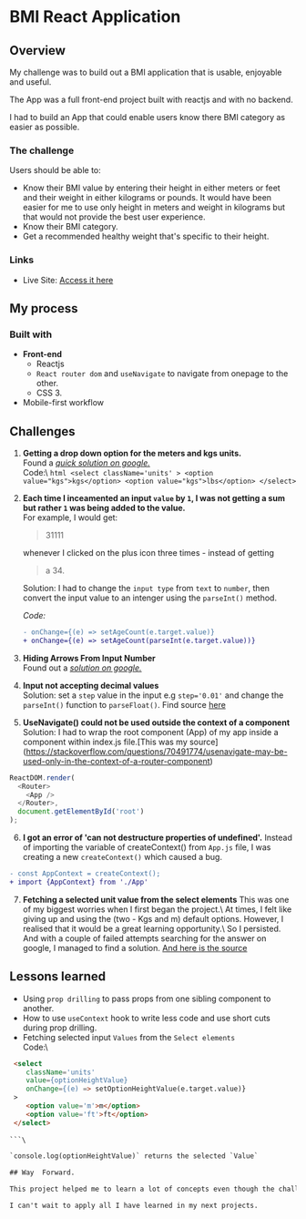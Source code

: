# BMI React Application 

## Overview
My challenge was to build out a BMI application that is usable, enjoyable and useful. 

The App was a full front-end project built with reactjs and with no backend.

I had to build an App that could enable users know there BMI category as easier as possible. 

### The challenge

Users should be able to:

- Know their BMI value by entering their height in either meters or feet and their weight in either kilograms or pounds. It would have been easier for me to use only height in meters and weight in kilograms but that would not provide the best user experience.
- Know their BMI category.
- Get a recommended healthy weight that's specific to their height.

### Links

- Live Site: [Access it here](https://asuman315.github.io/get-bmi)

## My process

### Built with

- **Front-end**
  - Reactjs
  - `React router dom` and `useNavigate` to navigate from onepage to the other.
  - CSS 3.
- Mobile-first workflow

## Challenges
1. **Getting a drop down option for the meters and kgs units.**\
   Found a [*quick solution on google.*](https://educba.com/html-form-elements)\
   Code:\   ```html
              <select className='units' >
                <option value="kgs">kgs</option>
                <option value="kgs">lbs</option>
              </select>```

2. **Each time I inceamented an input `value` by `1`, I was not getting a sum but rather `1` was being added to the value.**\
   For example, I would get: 
   >31111 

   whenever I clicked on the plus icon three times - instead of getting 

   >a 34.  

   Solution: I had to change the `input type` from `text` to `number`, then convert the input value to an intenger using the `parseInt()` method. 

   *Code:* 
   ```diff
   - onChange={(e) => setAgeCount(e.target.value)}
   + onChange={(e) => setAgeCount(parseInt(e.target.value))}
   ```

3. **Hiding Arrows From Input Number**\
  Found out a [*solution on google.*](https://www.w3schools.com/howto/howto_css_hide_arrow_number.asp)

4. **Input not accepting decimal values**\
   Solution: set a `step` value in the input e.g `step='0.01'` and change the `parseInt()` function to `parseFloat()`. Find source [here](https://developer.mozilla.org/en-US/docs/Web/HTML/Element/input/number)  

5. **UseNavigate() could not be used outside the context of a <Router> component**\
Solution: I had to wrap the root component (App) of my app inside a <Router> component within index.js file.\[This was my source](https://stackoverflow.com/questions/70491774/usenavigate-may-be-used-only-in-the-context-of-a-router-component)  
```js
ReactDOM.render(
  <Router>
    <App />
  </Router>,
  document.getElementById('root')
);
```
6. **I got an error of 'can not destructure properties of undefined'.**
  Instead of importing the variable of createContext() from `App.js` file, I was creating a new `createContext()` which caused a bug.
  ```diff
  - const AppContext = createContext();
  + import {AppContext} from './App'
  ```

7. **Fetching a selected unit value from the select elements** 
  This was one of my biggest worries when I first began the project.\ 
  At times, I felt like giving up and using the (two - Kgs and m) default options. However, I realised that it would be a great learning opportunity.\ 
  So I persisted. And with a couple of failed attempts searching for the answer on google, I managed to find a solution. [And here is the source](https://www.pluralsight.com/guides/how-to-get-selected-value-from-a-mapped-select-input-in-react) 

  ## Lessons learned
  - Using `prop drilling` to pass props from one sibling component to another.
  - How to use `useContext` hook to write less code and use short cuts during prop drilling.
  - Fetching selected input `Values` from the `Select elements`\
  Code:\ 
  ```html
   <select 
      className='units'
      value={optionHeightValue}
      onChange={(e) => setOptionHeightValue(e.target.value)}
   >
      <option value='m'>m</option>
      <option value='ft'>ft</option>
   </select>
   
  ```\
  
  `console.log(optionHeightValue)` returns the selected `Value`

  ## Way  Forward.

  This project helped me to learn a lot of concepts even though the challenges were frustrating and annoying at times.

  I can't wait to apply all I have learned in my next projects.